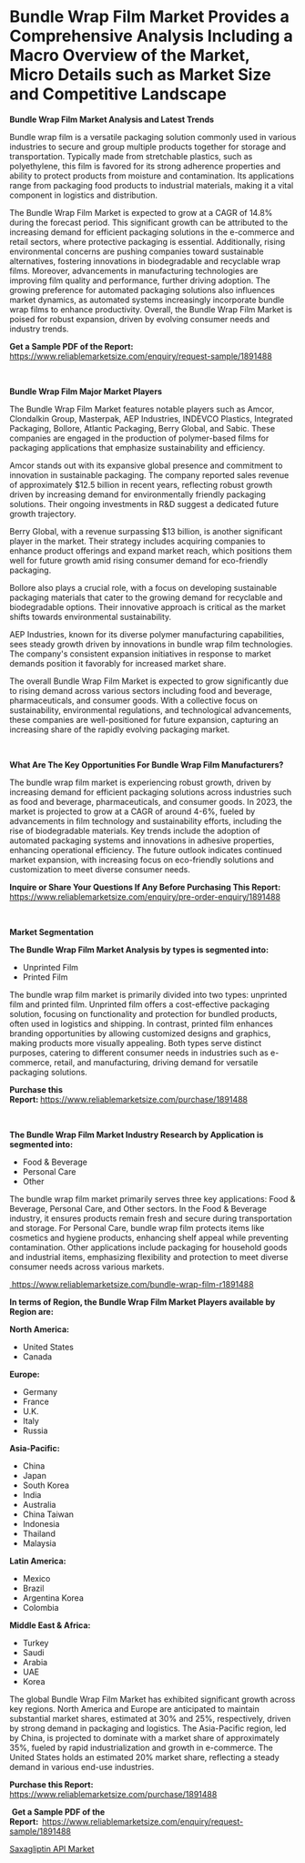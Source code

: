 <p><h1>Bundle Wrap Film Market Provides a Comprehensive Analysis Including a Macro Overview of the Market, Micro Details such as Market Size and Competitive Landscape</h1></p><p><strong>Bundle Wrap Film Market Analysis and Latest Trends</strong></p>
<p><p>Bundle wrap film is a versatile packaging solution commonly used in various industries to secure and group multiple products together for storage and transportation. Typically made from stretchable plastics, such as polyethylene, this film is favored for its strong adherence properties and ability to protect products from moisture and contamination. Its applications range from packaging food products to industrial materials, making it a vital component in logistics and distribution.</p><p>The Bundle Wrap Film Market is expected to grow at a CAGR of 14.8% during the forecast period. This significant growth can be attributed to the increasing demand for efficient packaging solutions in the e-commerce and retail sectors, where protective packaging is essential. Additionally, rising environmental concerns are pushing companies toward sustainable alternatives, fostering innovations in biodegradable and recyclable wrap films. Moreover, advancements in manufacturing technologies are improving film quality and performance, further driving adoption. The growing preference for automated packaging solutions also influences market dynamics, as automated systems increasingly incorporate bundle wrap films to enhance productivity. Overall, the Bundle Wrap Film Market is poised for robust expansion, driven by evolving consumer needs and industry trends.</p></p>
<p><strong>Get a Sample PDF of the Report:&nbsp;</strong> <a href="https://www.reliablemarketsize.com/enquiry/request-sample/1891488?utm_campaign=3550&utm_medium=2&utm_source=Github&utm_content=ia&utm_term=28032025&utm_id=bundle-wrap-film">https://www.reliablemarketsize.com/enquiry/request-sample/1891488</a></p>
<p>&nbsp;</p>
<p><strong>Bundle Wrap Film Major Market Players</strong></p>
<p><p>The Bundle Wrap Film Market features notable players such as Amcor, Clondalkin Group, Masterpak, AEP Industries, INDEVCO Plastics, Integrated Packaging, Bollore, Atlantic Packaging, Berry Global, and Sabic. These companies are engaged in the production of polymer-based films for packaging applications that emphasize sustainability and efficiency.</p><p>Amcor stands out with its expansive global presence and commitment to innovation in sustainable packaging. The company reported sales revenue of approximately $12.5 billion in recent years, reflecting robust growth driven by increasing demand for environmentally friendly packaging solutions. Their ongoing investments in R&D suggest a dedicated future growth trajectory.</p><p>Berry Global, with a revenue surpassing $13 billion, is another significant player in the market. Their strategy includes acquiring companies to enhance product offerings and expand market reach, which positions them well for future growth amid rising consumer demand for eco-friendly packaging.</p><p>Bollore also plays a crucial role, with a focus on developing sustainable packaging materials that cater to the growing demand for recyclable and biodegradable options. Their innovative approach is critical as the market shifts towards environmental sustainability.</p><p>AEP Industries, known for its diverse polymer manufacturing capabilities, sees steady growth driven by innovations in bundle wrap film technologies. The company's consistent expansion initiatives in response to market demands position it favorably for increased market share.</p><p>The overall Bundle Wrap Film Market is expected to grow significantly due to rising demand across various sectors including food and beverage, pharmaceuticals, and consumer goods. With a collective focus on sustainability, environmental regulations, and technological advancements, these companies are well-positioned for future expansion, capturing an increasing share of the rapidly evolving packaging market.</p></p>
<p>&nbsp;</p>
<p><strong>What Are The Key Opportunities For Bundle Wrap Film Manufacturers?</strong></p>
<p><p>The bundle wrap film market is experiencing robust growth, driven by increasing demand for efficient packaging solutions across industries such as food and beverage, pharmaceuticals, and consumer goods. In 2023, the market is projected to grow at a CAGR of around 4-6%, fueled by advancements in film technology and sustainability efforts, including the rise of biodegradable materials. Key trends include the adoption of automated packaging systems and innovations in adhesive properties, enhancing operational efficiency. The future outlook indicates continued market expansion, with increasing focus on eco-friendly solutions and customization to meet diverse consumer needs.</p></p>
<p><strong>Inquire or Share Your Questions If Any Before Purchasing This Report:</strong> <a href="https://www.reliablemarketsize.com/enquiry/pre-order-enquiry/1891488?utm_campaign=3550&utm_medium=2&utm_source=Github&utm_content=ia&utm_term=28032025&utm_id=bundle-wrap-film">https://www.reliablemarketsize.com/enquiry/pre-order-enquiry/1891488</a></p>
<p>&nbsp;</p>
<p><strong>Market Segmentation</strong></p>
<p><strong>The Bundle Wrap Film Market Analysis by types is segmented into:</strong></p>
<p><ul><li>Unprinted Film</li><li>Printed Film</li></ul></p>
<p><p>The bundle wrap film market is primarily divided into two types: unprinted film and printed film. Unprinted film offers a cost-effective packaging solution, focusing on functionality and protection for bundled products, often used in logistics and shipping. In contrast, printed film enhances branding opportunities by allowing customized designs and graphics, making products more visually appealing. Both types serve distinct purposes, catering to different consumer needs in industries such as e-commerce, retail, and manufacturing, driving demand for versatile packaging solutions.</p></p>
<p><strong>Purchase this Report:&nbsp;</strong><a href="https://www.reliablemarketsize.com/purchase/1891488?utm_campaign=3550&utm_medium=2&utm_source=Github&utm_content=ia&utm_term=28032025&utm_id=bundle-wrap-film">https://www.reliablemarketsize.com/purchase/1891488</a></p>
<p>&nbsp;</p>
<p><strong>The Bundle Wrap Film Market Industry Research by Application is segmented into:</strong></p>
<p><ul><li>Food & Beverage</li><li>Personal Care</li><li>Other</li></ul></p>
<p><p>The bundle wrap film market primarily serves three key applications: Food & Beverage, Personal Care, and Other sectors. In the Food & Beverage industry, it ensures products remain fresh and secure during transportation and storage. For Personal Care, bundle wrap film protects items like cosmetics and hygiene products, enhancing shelf appeal while preventing contamination. Other applications include packaging for household goods and industrial items, emphasizing flexibility and protection to meet diverse consumer needs across various markets.</p></p>
<p><a href="https://www.reliablemarketsize.com/bundle-wrap-film-r1891488?utm_campaign=3550&utm_medium=2&utm_source=Github&utm_content=ia&utm_term=28032025&utm_id=bundle-wrap-film">&nbsp;https://www.reliablemarketsize.com/bundle-wrap-film-r1891488</a></p>
<p><strong>In terms of Region, the Bundle Wrap Film Market Players available by Region are:</strong></p>
<p>
    <p> <strong> North America: </strong>
        <ul>
            <li>United States</li>
            <li>Canada</li>
        </ul>
        </p> 
    <p> <strong> Europe: </strong>
        <ul>
            <li>Germany</li>
            <li>France</li>
            <li>U.K.</li>
            <li>Italy</li>
            <li>Russia</li>
        </ul>
        </p> 
    <p> <strong> Asia-Pacific: </strong>
        <ul>
            <li>China</li>
            <li>Japan</li>
            <li>South Korea</li>
            <li>India</li>
            <li>Australia</li>
            <li>China Taiwan</li>
            <li>Indonesia</li>
            <li>Thailand</li>
            <li>Malaysia</li>
        </ul>
        </p> 
    <p> <strong> Latin America: </strong>
        <ul>
            <li>Mexico</li>
            <li>Brazil</li>
            <li>Argentina Korea</li>
            <li>Colombia</li>
        </ul>
        </p> 
    <p> <strong> Middle East & Africa: </strong>
        <ul>
            <li>Turkey</li>
            <li>Saudi</li>
            <li>Arabia</li>
            <li>UAE</li>
            <li>Korea</li>
        </ul>
    </p>
    </p>
<p><p>The global Bundle Wrap Film Market has exhibited significant growth across key regions. North America and Europe are anticipated to maintain substantial market shares, estimated at 30% and 25%, respectively, driven by strong demand in packaging and logistics. The Asia-Pacific region, led by China, is projected to dominate with a market share of approximately 35%, fueled by rapid industrialization and growth in e-commerce. The United States holds an estimated 20% market share, reflecting a steady demand in various end-use industries.</p></p>
<p><strong>Purchase this Report: </strong><a href="https://www.reliablemarketsize.com/purchase/1891488?utm_campaign=3550&utm_medium=2&utm_source=Github&utm_content=ia&utm_term=28032025&utm_id=bundle-wrap-film">https://www.reliablemarketsize.com/purchase/1891488</a></p>
<p>&nbsp;<strong>Get a Sample PDF of the Report:&nbsp;&nbsp;</strong><a href="https://www.reliablemarketsize.com/enquiry/request-sample/1891488?utm_campaign=3550&utm_medium=2&utm_source=Github&utm_content=ia&utm_term=28032025&utm_id=bundle-wrap-film">https://www.reliablemarketsize.com/enquiry/request-sample/1891488</a></p>
<p><strong></strong></p>
<p><p><a href="https://github.com/oeungcolesh0/Market-Research-Report-List-1/blob/main/saxagliptin-api-market.md?utm_campaign=3550&utm_medium=2&utm_source=Github&utm_content=ia&utm_term=28032025&utm_id=bundle-wrap-film">Saxagliptin API Market</a></p></p>